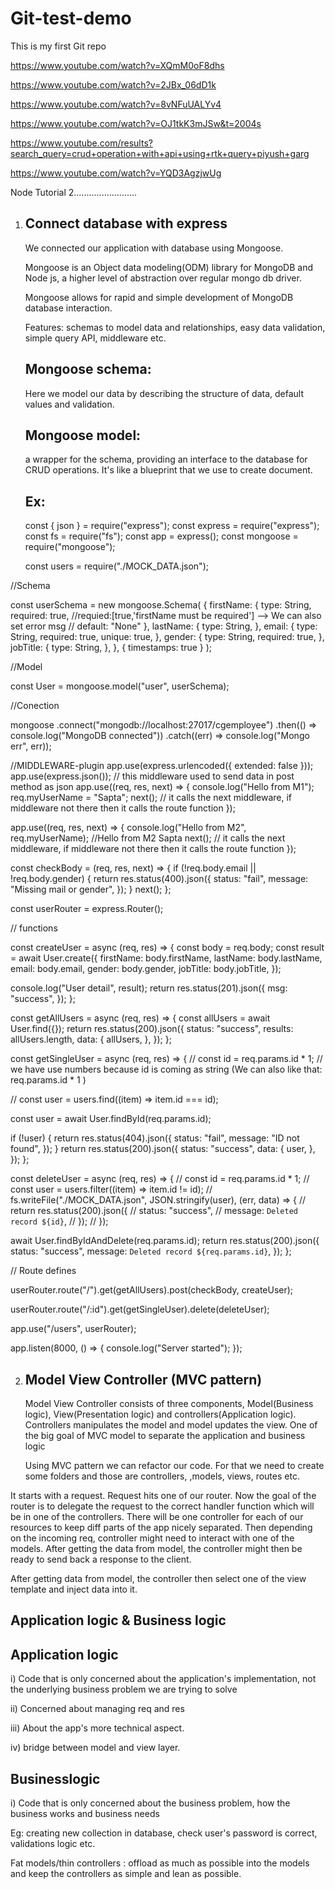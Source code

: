 # Git-test-demo

This is my first Git repo


https://www.youtube.com/watch?v=XQmM0oF8dhs

https://www.youtube.com/watch?v=2JBx_06dD1k

https://www.youtube.com/watch?v=8vNFuUALYv4

https://www.youtube.com/watch?v=OJ1tkK3mJSw&t=2004s

https://www.youtube.com/results?search_query=crud+operation+with+api+using+rtk+query+piyush+garg


https://www.youtube.com/watch?v=YQD3AgzjwUg


Node Tutorial 2.........................




1) Connect database with express
   -----------------------------
   We connected our application with database using Mongoose. 

   Mongoose is an Object data modeling(ODM) library for MongoDB and Node js, a higher level of abstraction over regular mongo db driver. 

   Mongoose allows for rapid and simple development of MongoDB database interaction. 

   Features: schemas to model data and relationships, easy data validation, simple query API, middleware etc.

   Mongoose schema:
   ---------------
   Here we model our data by describing the structure of data, default values and validation. 

   Mongoose model:
   --------------
   a wrapper for the schema, providing an interface to the database for CRUD operations. It's like a blueprint that we use to create document.   

   Ex:
   --
   const { json } = require("express");
   const express = require("express");
   const fs = require("fs");
   const app = express();
   const mongoose = require("mongoose");

   const users = require("./MOCK_DATA.json");

  //Schema

  const userSchema = new mongoose.Schema(
  {
    firstName: {
      type: String,
      required: true,
      //requied:[true,'firstName must be required'] --> We can also set error msg
      // default: "None"
    },
    lastName: {
      type: String,
    },
    email: {
      type: String,
      required: true,
      unique: true,
    },
    gender: {
      type: String,
      required: true,
    },
    jobTitle: {
      type: String,
    },
  },
  { timestamps: true }
);

//Model

const User = mongoose.model("user", userSchema);

//Conection

mongoose
  .connect("mongodb://localhost:27017/cgemployee")
  .then(() => console.log("MongoDB connected"))
  .catch((err) => console.log("Mongo err", err));

//MIDDLEWARE-plugin
app.use(express.urlencoded({ extended: false }));
app.use(express.json()); // this middleware used to send data in post method as json
app.use((req, res, next) => {
  console.log("Hello from M1");
  req.myUserName = "Sapta";
  next(); // it calls the next middleware, if middleware not there then it calls the route function
});

app.use((req, res, next) => {
  console.log("Hello from M2", req.myUserName); //Hello from M2 Sapta
  next(); // it calls the next middleware, if middleware not there then it calls the route function
});

const checkBody = (req, res, next) => {
  if (!req.body.email || !req.body.gender) {
    return res.status(400).json({
      status: "fail",
      message: "Missing mail or gender",
    });
  }
  next();
};

const userRouter = express.Router();

// functions

const createUser = async (req, res) => {
  const body = req.body;
  const result = await User.create({
    firstName: body.firstName,
    lastName: body.lastName,
    email: body.email,
    gender: body.gender,
    jobTitle: body.jobTitle,
  });

  console.log("User detail", result);
  return res.status(201).json({
    msg: "success",
  });
};

const getAllUsers = async (req, res) => {
  const allUsers = await User.find({});
  return res.status(200).json({
    status: "success",
    results: allUsers.length,
    data: {
      allUsers,
    },
  });
};

const getSingleUser = async (req, res) => {
  // const id = req.params.id * 1; // we have use numbers because id is coming as string (We can also like that: req.params.id * 1 )

  // const user = users.find((item) => item.id === id);

  const user = await User.findById(req.params.id);

  if (!user) {
    return res.status(404).json({
      status: "fail",
      message: "ID not found",
    });
  }
  return res.status(200).json({
    status: "success",
    data: {
      user,
    },
  });
};

const deleteUser = async (req, res) => {
  // const id = req.params.id * 1;
  // const user = users.filter((item) => item.id != id);
  // fs.writeFile("./MOCK_DATA.json", JSON.stringify(user), (err, data) => {
  //   return res.status(200).json({
  //     status: "success",
  //     message: `Deleted record ${id}`,
  //   });
  // });

  await User.findByIdAndDelete(req.params.id);
  return res.status(200).json({
    status: "success",
    message: `Deleted record ${req.params.id}`,
  });
};

// Route defines

userRouter.route("/").get(getAllUsers).post(checkBody, createUser);

userRouter.route("/:id").get(getSingleUser).delete(deleteUser);

app.use("/users", userRouter);

app.listen(8000, () => {
  console.log("Server started");
});


2) Model View Controller (MVC pattern)
   -----------------------------------
   Model View Controller consists of three components, Model(Business logic), View(Presentation logic) and controllers(Application logic). Controllers manipulates the model and model updates the view. One of the big goal of MVC model to separate the application and business logic

   Using MVC pattern we can refactor our code. For that we need to create some folders and those are controllers, ,models, views, routes etc. 

 It starts with a request. Request hits one of our router. Now the goal of the router is to delegate the request to the correct handler function which will be in one of the controllers. There will be one controller for each of our resources to keep diff parts of the app nicely separated. Then depending on the incoming req, controller might need to interact with one of the models. After getting the data from model, the controller might then be ready to send back a response to the client. 

After getting data from model, the controller then select one of the view template and inject data into it. 

Application logic & Business logic
----------------------------------
Application logic
-----------------
i) Code that is only concerned about the application's implementation, not the underlying business problem we are trying to solve

ii) Concerned about managing req and res 

iii) About the app's more technical aspect. 

iv) bridge between model and view layer.

Businesslogic
-------------
i) Code that is only concerned about the business problem, how the business works and business needs

   Eg: creating new collection in database, check user's password is correct, validations logic etc.

Fat models/thin controllers : offload as much as possible into the models and keep the controllers as simple and lean as possible.





   














